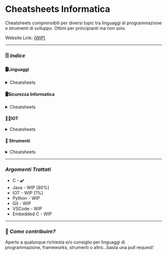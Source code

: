 # Cheatsheets Informatica
Cheatsheets comprensibili per diversi topic tra linguaggi di programmazione e strumenti di sviluppo. Ottimi per principianti ma non solo.

Website Link: [(WIP)]()

---

### 🗄️ *Indice*

#### 🖥️Linguaggi

<details>
<summary> Cheatsheets </summary>
  
  - [C - IT](argomenti/C/C-Cheatsheet-IT.md)
  - [C - ENG](argomenti/C/C-Cheatsheet-ENG.md)
  - [Java - IT](argomenti/Java/Java-Cheatsheet-IT.md)
  - [Java - ENG](argomenti/Java/Java-Cheatsheet-ENG.md)
  - [Python - IT](argomenti/Python/Python-Cheatsheet-IT.md)
  - [Python - ENG](argomenti/Python/Python-Cheatsheet-ENG.md)
  
</details>

#### 🖥️Sicurezza Informatica

<details>
<summary> Cheatsheets </summary>
  
  - [Crittografia - IT](argomenti/Sicurezza%20Informatica/Cryptography-IT.md)
  - [Criptography - ENG](argomenti/Sicurezza%20Informatica/Cryptography-IT.md)
  
</details>

#### 👨‍💻IOT

<details>
<summary> Cheatsheets </summary>

- [Principi di Software Embedded](argomenti/IoT/IT/Principi-IoT.md)
- [Tecniche di Prototipazione IoT](argomenti/IoT/IT/Prototipazione-IoT.md)

</details>

#### 🧰 Strumenti

<details>
<summary> Cheatsheets </summary>

- [VSCode](strumenti/VSCode.md)
- [Git](strumenti/Git.md)
  
</details>

---

### *Argomenti Trattati*

  - C - ✔️
  - Java - WIP [80%]
  - IOT - WIP [1%]
  - Python - WIP
  - Git - WIP
  - VSCode - WIP
  - Embedded C - WIP

---

### 🤝 *Come contribuire?*

Aperto a qualunque richiesta e/o consiglio per linguaggi di programmazione, frameworks, strumenti o altro...basta una pull request!

